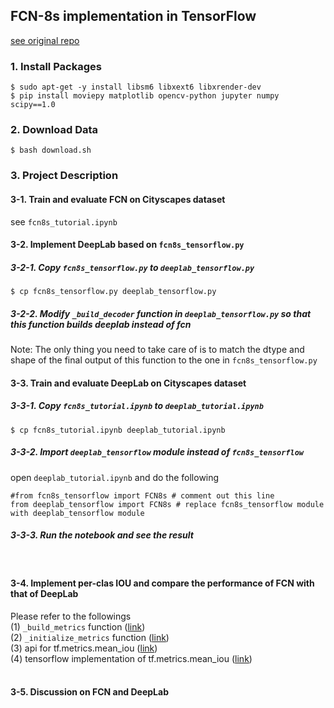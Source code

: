 ## FCN-8s implementation in TensorFlow
[see original repo](https://github.com/pierluigiferrari/fcn8s_tensorflow)


### 1. Install Packages
```
$ sudo apt-get -y install libsm6 libxext6 libxrender-dev
$ pip install moviepy matplotlib opencv-python jupyter numpy scipy==1.0
```

### 2. Download Data
```
$ bash download.sh
```

### 3. Project Description
#### 3-1. Train and evaluate FCN on Cityscapes dataset
see `fcn8s_tutorial.ipynb`
<br>

#### 3-2. Implement DeepLab based on `fcn8s_tensorflow.py`
##### 3-2-1. Copy `fcn8s_tensorflow.py` to `deeplab_tensorflow.py`
```
$ cp fcn8s_tensorflow.py deeplab_tensorflow.py
```
##### 3-2-2. Modify `_build_decoder` function in `deeplab_tensorflow.py` so that this function builds deeplab instead of fcn
Note: The only thing you need to take care of is to match the dtype and shape of the final output of this function to the one in `fcn8s_tensorflow.py`
<br>

#### 3-3. Train and evaluate DeepLab on Cityscapes dataset
##### 3-3-1. Copy `fcn8s_tutorial.ipynb` to `deeplab_tutorial.ipynb`
```
$ cp fcn8s_tutorial.ipynb deeplab_tutorial.ipynb
```
##### 3-3-2. Import `deeplab_tensorflow` module instead of `fcn8s_tensorflow`
open `deeplab_tutorial.ipynb` and do the following
```
#from fcn8s_tensorflow import FCN8s # comment out this line
from deeplab_tensorflow import FCN8s # replace fcn8s_tensorflow module with deeplab_tensorflow module
```
##### 3-3-3. Run the notebook and see the result
<br>

#### 3-4. Implement per-clas IOU and compare the performance of FCN with that of DeepLab <br>
Please refer to the followings <br>
(1) `_build_metrics` function ([link](https://github.com/1Konny/samsung-ai-expert-semantic-segmentation-project/blob/master/fcn8s_tensorflow.py#L276)) <br>
(2) `_initialize_metrics` function ([link](https://github.com/1Konny/samsung-ai-expert-semantic-segmentation-project/blob/master/fcn8s_tensorflow.py#L374)) <br>
(3) api for tf.metrics.mean_iou ([link](https://www.tensorflow.org/api_docs/python/tf/metrics/mean_iou)) <br>
(4) tensorflow implementation of tf.metrics.mean_iou ([link](https://github.com/tensorflow/tensorflow/tree/r1.14/tensorflow/python/ops/metrics_impl.py#L1094-L1194)) <br>
<br>

#### 3-5. Discussion on FCN and DeepLab
